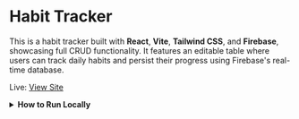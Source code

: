 # Habit Tracker

This is a habit tracker built with **React**, **Vite**, **Tailwind CSS**, and **Firebase**, showcasing full CRUD functionality. It features an editable table where users can track daily habits and persist their progress using Firebase's real-time database.

Live: [View Site](https://joshuakitong.github.io/habit-tracker-app)

<details>
  <summary><strong>How to Run Locally</strong></summary>

  1. Clone the repo
     `https://github.com/joshuakitong/habit-tracker-app`

  2. Install dependencies
     `npm install`

  3. Run the app
     `npm run dev`
</details>
